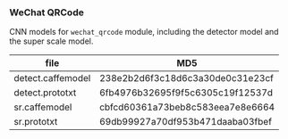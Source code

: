 ### WeChat QRCode

CNN models for `wechat_qrcode` module, including the detector model and the super scale model.

|file|MD5|
|----|----|
|detect.caffemodel|238e2b2d6f3c18d6c3a30de0c31e23cf|
|detect.prototxt|6fb4976b32695f9f5c6305c19f12537d|
|sr.caffemodel|cbfcd60361a73beb8c583eea7e8e6664|
|sr.prototxt|69db99927a70df953b471daaba03fbef|
